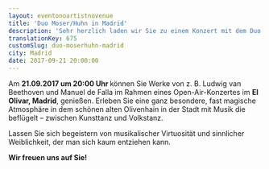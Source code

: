 ```yaml
---
layout: eventonoartistnovenue
title: 'Duo Moser/Huhn in Madrid'
description: 'Sehr herzlich laden wir Sie zu einem Konzert mit dem Duo Moser/Huhn im El Olivar (Madrid) ein.'
translationKey: 675
customSlug: duo-moserhuhn-madrid
city: Madrid
date: 2017-09-21 20:00:00
---
```


   Am <strong>21.09.2017 um 20:00 Uhr </strong>können Sie Werke von z. B. Ludwig van Beethoven und Manuel de Falla im Rahmen eines Open-Air-Konzertes im <strong>El Olivar, Madrid</strong>, genießen. Erleben Sie eine ganz besondere, fast magische Atmosphäre in dem schönen alten Olivenhain in der Stadt mit Musik die beflügelt – zwischen Kunsttanz und Volkstanz. 

Lassen Sie sich begeistern von musikalischer Virtuosität und sinnlicher Weiblichkeit, der man sich kaum entziehen kann.

<strong> Wir freuen uns auf Sie! </strong>
